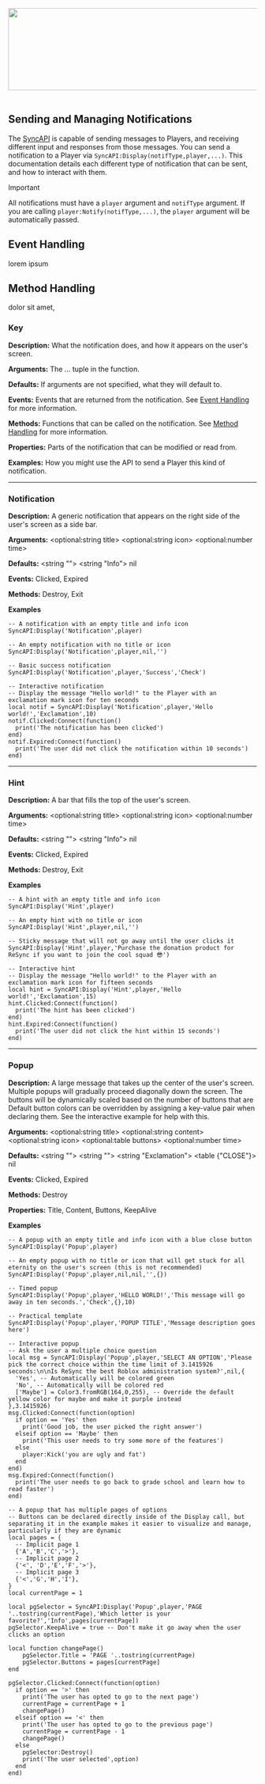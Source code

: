 <div align=center><img src="https://github.com/user-attachments/assets/15709da5-f509-4c96-963d-8cce51372a5e" height="166" width="589"></div><br>

## Sending and Managing Notifications
The <a href="./SyncAPI.md">SyncAPI</a> is capable of sending messages to Players, and receiving different input and responses from those messages. You can send a notification to a Player via ``SyncAPI:Display(notifType,player,...)``. This documentation details each different type of notification that can be sent, and how to interact with them.

> [!IMPORTANT]  
> All notifications must have a ``player`` argument and ``notifType`` argument. If you are calling ``player:Notify(notifType,...)``, the ``player`` argument will be automatically passed.

## Event Handling
lorem ipsum

## Method Handling
dolor sit amet,

### Key

**Description:** What the notification does, and how it appears on the user's screen.

**Arguments:** The ... tuple in the function.

**Defaults:** If arguments are not specified, what they will default to.

**Events:** Events that are returned from the notification. See <a href="./Notifications.md#Event%20Handling">Event Handling</a> for more information.

**Methods:** Functions that can be called on the notification. See <a href="./Notifications.md#Method%20Handling">Method Handling</a> for more information.

**Properties:** Parts of the notification that can be modified or read from.

**Examples:** How you might use the API to send a Player this kind of notification.

<hr>

### Notification

**Description:** A generic notification that appears on the right side of the user's screen as a side bar.

**Arguments:** \<optional:string title> \<optional:string icon> \<optional:number time>

**Defaults:** \<string ""> \<string "Info"> nil

**Events:** Clicked, Expired

**Methods:** Destroy, Exit

**Examples**

```luau
-- A notification with an empty title and info icon
SyncAPI:Display('Notification',player)

-- An empty notification with no title or icon
SyncAPI:Display('Notification',player,nil,'')

-- Basic success notification
SyncAPI:Display('Notification',player,'Success','Check')

-- Interactive notification
-- Display the message "Hello world!" to the Player with an exclamation mark icon for ten seconds
local notif = SyncAPI:Display('Notification',player,'Hello world!','Exclamation',10)
notif.Clicked:Connect(function()
  print('The notification has been clicked')
end)
notif.Expired:Connect(function()
  print('The user did not click the notification within 10 seconds')
end)
```

<hr>

### Hint

**Description:** A bar that fills the top of the user's screen.

**Arguments:** \<optional:string title> \<optional:string icon> \<optional:number time>

**Defaults:** \<string ""> \<string "Info"> nil

**Events:** Clicked, Expired

**Methods:** Destroy, Exit

**Examples**

```luau
-- A hint with an empty title and info icon
SyncAPI:Display('Hint',player)

-- An empty hint with no title or icon
SyncAPI:Display('Hint',player,nil,'')

-- Sticky message that will not go away until the user clicks it
SyncAPI:Display('Hint',player,'Purchase the donation product for ReSync if you want to join the cool squad 😎')

-- Interactive hint
-- Display the message "Hello world!" to the Player with an exclamation mark icon for fifteen seconds
local hint = SyncAPI:Display('Hint',player,'Hello world!','Exclamation',15)
hint.Clicked:Connect(function()
  print('The hint has been clicked')
end)
hint.Expired:Connect(function()
  print('The user did not click the hint within 15 seconds')
end)
```

<hr>

### Popup

**Description:** A large message that takes up the center of the user's screen. Multiple popups will gradually proceed diagonally down the screen. The buttons will be dynamically scaled based on the number of buttons that are  Default button colors can be overridden by assigning a key-value pair when declaring them. See the interactive example for help with this.

**Arguments:** \<optional:string title> \<optional:string content> \<optional:string icon> \<optional:table buttons> \<optional:number time>

**Defaults:** \<string ""> \<string ""> \<string "Exclamation"> \<table {"CLOSE"}> nil

**Events:** Clicked, Expired

**Methods:** Destroy

**Properties:** Title, Content, Buttons, KeepAlive

**Examples**

```luau
-- A popup with an empty title and info icon with a blue close button
SyncAPI:Display('Popup',player)

-- An empty popup with no title or icon that will get stuck for all eternity on the user's screen (this is not recommended)
SyncAPI:Display('Popup',player,nil,nil,'',{})

-- Timed popup
SyncAPI:Display('Popup',player,'HELLO WORLD!','This message will go away in ten seconds.','Check',{},10)

-- Practical template
SyncAPI:Display('Popup',player,'POPUP TITLE','Message description goes here')

-- Interactive popup
-- Ask the user a multiple choice question
local msg = SyncAPI:Display('Popup',player,'SELECT AN OPTION','Please pick the correct choice within the time limit of 3.1415926 seconds:\n\nIs ReSync the best Roblox administration system?',nil,{
  'Yes', -- Automatically will be colored green
  'No', -- Automatically will be colored red
  ['Maybe'] = Color3.fromRGB(164,0,255), -- Override the default yellow color for maybe and make it purple instead
},3.1415926)
msg.Clicked:Connect(function(option)
  if option == 'Yes' then
    print('Good job, the user picked the right answer')
  elseif option == 'Maybe' then
    print('This user needs to try some more of the features')
  else
    player:Kick('you are ugly and fat')
  end
end)
msg.Expired:Connect(function()
  print('The user needs to go back to grade school and learn how to read faster')
end)

-- A popup that has multiple pages of options
-- Buttons can be declared directly inside of the Display call, but separating it in the example makes it easier to visualize and manage, particularly if they are dynamic
local pages = {
  -- Implicit page 1
  {'A','B','C','>'},
  -- Implicit page 2
  {'<', 'D','E','F','>'},
  -- Implicit page 3
  {'<','G','H','I'},
}
local currentPage = 1

local pgSelector = SyncAPI:Display('Popup',player,'PAGE '..tostring(currentPage),'Which letter is your favorite?','Info',pages[currentPage])
pgSelector.KeepAlive = true -- Don't make it go away when the user clicks an option

local function changePage()
    pgSelector.Title = 'PAGE '..tostring(currentPage)
    pgSelector.Buttons = pages[currentPage]
end

pgSelector.Clicked:Connect(function(option)
  if option == '>' then
    print('The user has opted to go to the next page')
    currentPage = currentPage + 1
    changePage()
  elseif option == '<' then
    print('The user has opted to go to the previous page')
    currentPage = currentPage - 1
    changePage()
  else
    pgSelector:Destroy()
    print('The user selected',option)
  end
end)
```
